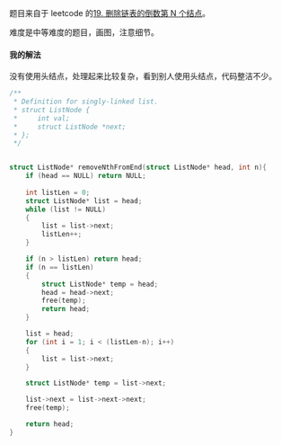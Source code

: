 题目来自于 leetcode 的[19. 删除链表的倒数第 N 个结点](https://leetcode-cn.com/problems/remove-nth-node-from-end-of-list/)。

难度是中等难度的题目，画图，注意细节。

#### 我的解法

没有使用头结点，处理起来比较复杂，看到别人使用头结点，代码整洁不少。

```c
/**
 * Definition for singly-linked list.
 * struct ListNode {
 *     int val;
 *     struct ListNode *next;
 * };
 */


struct ListNode* removeNthFromEnd(struct ListNode* head, int n){
    if (head == NULL) return NULL;
    
    int listLen = 0;
    struct ListNode* list = head;
    while (list != NULL)
    {
        list = list->next;
        listLen++;
    }

    if (n > listLen) return head;
    if (n == listLen)
    {
        struct ListNode* temp = head;
        head = head->next;
        free(temp);
        return head;
    }

    list = head;
    for (int i = 1; i < (listLen-n); i++)
    {
        list = list->next;
    }

    struct ListNode* temp = list->next;

    list->next = list->next->next;
    free(temp);

    return head;
}
```

